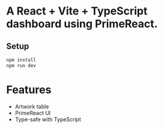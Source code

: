 # A React + Vite + TypeScript dashboard using PrimeReact.

## Setup

```bash
npm install
npm run dev
```

# Features
- Artwork table
- PrimeReact UI
- Type-safe with TypeScript
